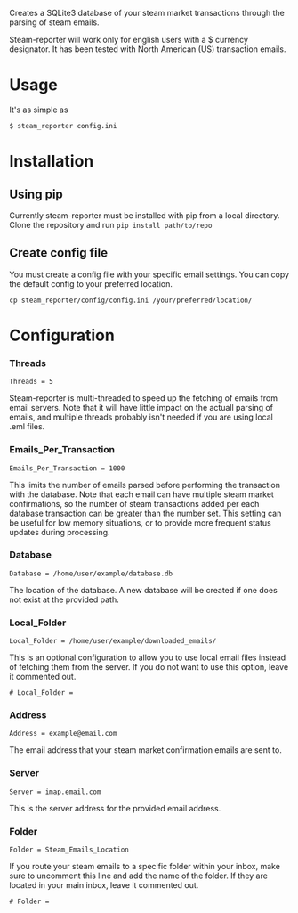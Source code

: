 Creates a SQLite3 database of your steam market transactions through the parsing of steam emails.

Steam-reporter will work only for english users with a $ currency designator. It has been tested with North American (US) transaction emails.

# Usage

It's as simple as 
```
$ steam_reporter config.ini
```

# Installation

## Using pip
Currently steam-reporter must be installed with pip from a local directory. Clone the repository and run `pip install path/to/repo`

## Create config file
You must create a config file with your specific email settings. You can copy the default config to your preferred location.

```cp steam_reporter/config/config.ini /your/preferred/location/```

# Configuration

### Threads

`Threads = 5`

Steam-reporter is multi-threaded to speed up the fetching of emails from email servers. Note that it will have little impact on the actuall parsing of emails, and multiple threads probably isn't needed if you are using local .eml files.

### Emails_Per_Transaction

`Emails_Per_Transaction = 1000`

This limits the number of emails parsed before performing the transaction with the database. Note that each email can have multiple steam market confirmations, so the number of steam transactions added per each database transaction can be greater than the number set.
This setting can be useful for low memory situations, or to provide more frequent status updates during processing.

### Database

`Database = /home/user/example/database.db`

The location of the database. A new database will be created if one does not exist at the provided path.

### Local_Folder

`Local_Folder = /home/user/example/downloaded_emails/`

This is an optional configuration to allow you to use local email files instead of fetching them from the server. If you do not want to use this option, leave it commented out.

`# Local_Folder = `

### Address

`Address = example@email.com`

The email address that your steam market confirmation emails are sent to.

### Server

`Server = imap.email.com`

This is the server address for the provided email address.

### Folder

`Folder = Steam_Emails_Location`

If you route your steam emails to a specific folder within your inbox, make sure to uncomment this line and add the name of the folder. If they are located in your main inbox, leave it commented out.

`# Folder = `
